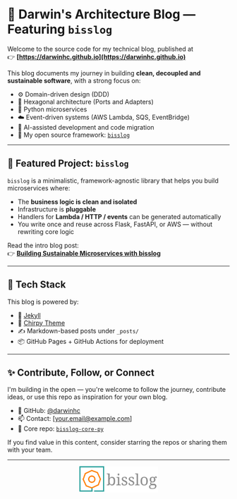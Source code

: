 # 🧠 Darwin's Architecture Blog — Featuring `bisslog`

Welcome to the source code for my technical blog, published at  
👉 **[https://darwinhc.github.io](https://darwinhc.github.io)**

This blog documents my journey in building **clean, decoupled and sustainable software**, with a strong focus on:

- ⚙️ Domain-driven design (DDD)
- 🧩 Hexagonal architecture (Ports and Adapters)
- 🐍 Python microservices
- ☁️ Event-driven systems (AWS Lambda, SQS, EventBridge)
- 🤖 AI-assisted development and code migration
- 🚀 My open source framework: [`bisslog`](https://github.com/darwinhc/bisslog-core-py)

---

## 📌 Featured Project: `bisslog`

`bisslog` is a minimalistic, framework-agnostic library that helps you build microservices where:

- The **business logic is clean and isolated**
- Infrastructure is **pluggable**
- Handlers for **Lambda / HTTP / events** can be generated automatically
- You write once and reuse across Flask, FastAPI, or AWS — without rewriting core logic

Read the intro blog post:  
👉 [**Building Sustainable Microservices with bisslog**](https://darwinhc.github.io/posts/introducing-bisslog/)

---

## 🧰 Tech Stack

This blog is powered by:

- 📝 [Jekyll](https://jekyllrb.com/)
- 🧩 [Chirpy Theme](https://github.com/cotes2020/jekyll-theme-chirpy)
- ✍️ Markdown-based posts under `_posts/`
- 📦 GitHub Pages + GitHub Actions for deployment

---

## ✨ Contribute, Follow, or Connect

I'm building in the open — you're welcome to follow the journey, contribute ideas, or use this repo as inspiration for your own blog.

- 🔗 GitHub: [@darwinhc](https://github.com/darwinhc)
- 📫 Contact: [your.email@example.com]
- 🌱 Core repo: [`bisslog-core-py`](https://github.com/darwinhc/bisslog-core-py)

If you find value in this content, consider starring the repos or sharing them with your team.

---

<p align="center">
  <img src="https://raw.githubusercontent.com/darwinhc/bisslog-docs/master/docs/assets/brand/bisslog-logo-imagotipo.png" width="180" />
</p>

